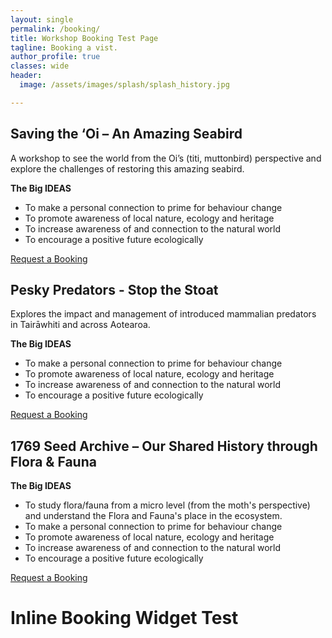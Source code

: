 ```yaml
---
layout: single
permalink: /booking/
title: Workshop Booking Test Page
tagline: Booking a vist.
author_profile: true
classes: wide
header:
  image: /assets/images/splash/splash_history.jpg

---
```


<link href="https://assets.calendly.com/assets/external/widget.css" rel="stylesheet">
<script src="https://assets.calendly.com/assets/external/widget.js" type="text/javascript" async></script>


## Saving the ‘Oi – An Amazing Seabird

A workshop to see the world from the Oi’s (titi, muttonbird) perspective and explore the challenges of restoring this amazing seabird.

**The Big IDEAS**
- To make a personal connection to prime for behaviour change
- To promote awareness of local nature, ecology and heritage
- To increase awareness of and connection to the natural world
- To encourage a positive future ecologically

<a href="" class="btn btn--primary" onclick="Calendly.initPopupWidget({url: 'https://calendly.com/wildlabtiakitaiao/saving-the-oi-workshop?hide_gdpr_banner=1&primary_color=ff0303'});return false;">Request a Booking</a>


## Pesky Predators - Stop the Stoat

Explores the impact and management of introduced mammalian predators in Tairāwhiti and across Aotearoa.

**The Big IDEAS**
- To make a personal connection to prime for behaviour change
- To promote awareness of local nature, ecology and heritage
- To increase awareness of and connection to the natural world
- To encourage a positive future ecologically

<a href="" class="btn btn--primary" onclick="Calendly.initPopupWidget({url: 'https://calendly.com/wildlabtiakitaiao/pesky-predators?hide_gdpr_banner=1&primary_color=ff0303'});return false;">Request a Booking</a>


## 1769 Seed Archive – Our Shared History through Flora & Fauna

**The Big IDEAS**
- To study flora/fauna from a micro level (from the moth's perspective) and understand the Flora and Fauna's place in the ecosystem.
- To make a personal connection to prime for behaviour change
- To promote awareness of local nature, ecology and heritage
- To increase awareness of and connection to the natural world
- To encourage a positive future ecologically

<a href="" class="btn btn--primary" onclick="Calendly.initPopupWidget({url: 'https://calendly.com/wildlabtiakitaiao/wltt-workshop-1769?hide_event_type_details=1&hide_gdpr_banner=1&primary_color=ff0303'});return false;">Request a Booking</a>


# Inline Booking Widget Test

<!-- Calendly inline widget begin -->
<div class="calendly-inline-widget" data-url="https://calendly.com/wildlabtiakitaiao?hide_landing_page_details=1&hide_gdpr_banner=1&primary_color=fb0303" style="min-width:320px;height:2000px;"></div>
<script type="text/javascript" src="https://assets.calendly.com/assets/external/widget.js" async></script>
<!-- Calendly inline widget end -->


<!-- Calendly badge widget begin -->
<script type="text/javascript">window.onload = function() { Calendly.initBadgeWidget({ url: 'https://calendly.com/wildlabtiakitaiao?hide_landing_page_details=1&hide_gdpr_banner=1&primary_color=ff0303', text: 'Book a Workshop', color: '#ff0303', textColor: '#ffffff', branding: false }); }</script>
<!-- Calendly badge widget end -->
